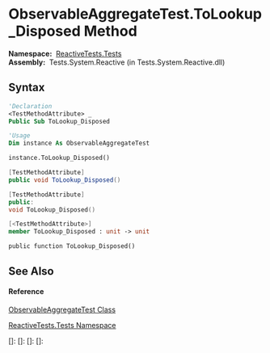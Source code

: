 # ObservableAggregateTest.ToLookup\_Disposed Method

**Namespace:**  [ReactiveTests.Tests](ReactiveTests.Tests\ReactiveTests.Tests.md)  
**Assembly:**  Tests.System.Reactive (in Tests.System.Reactive.dll)

## Syntax

```vb
'Declaration
<TestMethodAttribute> _
Public Sub ToLookup_Disposed
```

```vb
'Usage
Dim instance As ObservableAggregateTest

instance.ToLookup_Disposed()
```

```csharp
[TestMethodAttribute]
public void ToLookup_Disposed()
```

```c++
[TestMethodAttribute]
public:
void ToLookup_Disposed()
```

```fsharp
[<TestMethodAttribute>]
member ToLookup_Disposed : unit -> unit 
```

```jscript
public function ToLookup_Disposed()
```

## See Also

#### Reference

[ObservableAggregateTest Class](ObservableAggregateTest\ObservableAggregateTest.md)

[ReactiveTests.Tests Namespace](ReactiveTests.Tests\ReactiveTests.Tests.md)

[]: 
[]: 
[]: 
[]: 